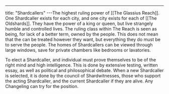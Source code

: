 ---
title: "Shardcallers"
---The highest ruling power of [[The Glassius Reach]]. One Shardcaller exists for each city, and one city exists for each of [[The Oldshards]]. They have the power of a king or queen, but live strangely humble and controlled lives. The ruling class within The Reach is seen as being, for lack of a better term, owned by the people. This does not mean that the can be treated however they want, but everything they do must be to serve the people. The homes of Shardcallers can be viewed through large windows, save for private chambers like bedrooms or lavatories.

To elect a Shardcaller, and individual must prove themselves to be of the right mind and high intelligence. This is done by extensive testing, written essay, as well as political and philosophical debate. When a new Shardcaller is selected, it is done by the council of Shardwitnesses, those who support the acting Shardcaller, and the current Shardcaller if they are alive. Any Changeling can try for the position.